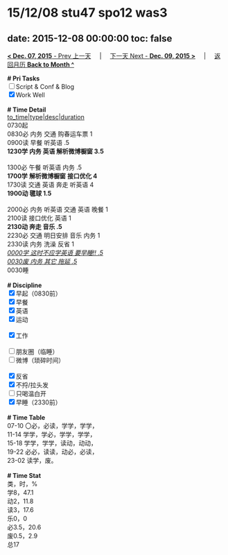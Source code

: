 # 15/12/08 stu47 spo12 was3

date: 2015-12-08 00:00:00
toc: false
---
[**< Dec. 07, 2015** - Prev 上一天](/lifelogs/2015/12/d07.html) &nbsp; &nbsp; | &nbsp; &nbsp; [下一天 Next - **Dec. 09, 2015 >**](/lifelogs/2015/12/d09.html) &nbsp; &nbsp; |  &nbsp; &nbsp; [返回月历 **Back to Month ^**](/lifelogs/2015/12/index.html)
<br/><div><b># Pri Tasks</b></div><div><input type="checkbox"/>Script &amp; Conf &amp; Blog</div><div><input checked="true" type="checkbox"/>Work Well</div><div><br/></div><div><b># Time Detail</b></div><div><u>to_time|type|desc|duration</u></div><div>0730起</div><div>0830必 内务 交通 购春运车票 1</div><div>0900读 早餐 听英语 .5</div><div><b>1230学 内务 英语 解析微博橱窗 3.5</b></div><div><br/></div><div>1300必 午餐 听英语 内务 .5</div><div><b>1700学</b> <b>解析微博橱窗</b> <b>接口优化 4</b></div><div>1730读 交通 英语 奔走 听英语 4</div><div><b>1900动 毽球 1.5</b></div><div><br/></div><div>2000必 内务 听英语 交通 英语 晚餐 1</div><div>2100读 接口优化 英语 1</div><div><b>2130动 奔走 音乐 .5</b></div><div>2230必 交通 明日安排 音乐 内务 1</div><div>2330读 内务 洗澡 反省 1</div><div><u><i>0000学 这时不应学英语 要早睡!! .5</i></u></div><div><u><i>0030废 内务 其它 拖延 .5</i></u></div><div>0030睡</div><div><br/></div><div><b># Discipline</b></div><div><input checked="true" type="checkbox"/>早起（0830前）</div><div><input checked="true" type="checkbox"/>早餐</div><div><input checked="true" type="checkbox"/>英语</div><div><input checked="true" type="checkbox"/>运动</div><div><br/></div><div><input checked="true" type="checkbox"/>工作</div><div><br/></div><div><input type="checkbox"/>朋友圈（临睡）</div><div><input type="checkbox"/>微博（琐碎时间）</div><div><br/></div><div><input checked="true" type="checkbox"/>反省</div><div><input checked="true" type="checkbox"/>不捋/拉头发</div><div><input type="checkbox"/>只喝温白开</div><div><input checked="true" type="checkbox"/>早睡（2330前）</div><div><br/></div><div><b># Time Table</b></div><div>07-10 〇必，必读，学学，学学，</div><div>11-14 学学，学必，学学，学学，</div><div>15-18 学学，学学，读动，动动，</div><div>19-22 必必，读读，动必，必读，</div><div>23-02 读学，废。</div><div><br/></div><div><b># Time Stat</b></div><div>类，时，%</div><div>学8，47.1</div><div>动2，11.8</div><div>读3，17.6</div><div>乐0，0</div><div>必3.5，20.6</div><div>废0.5，2.9</div><div>总17</div>
